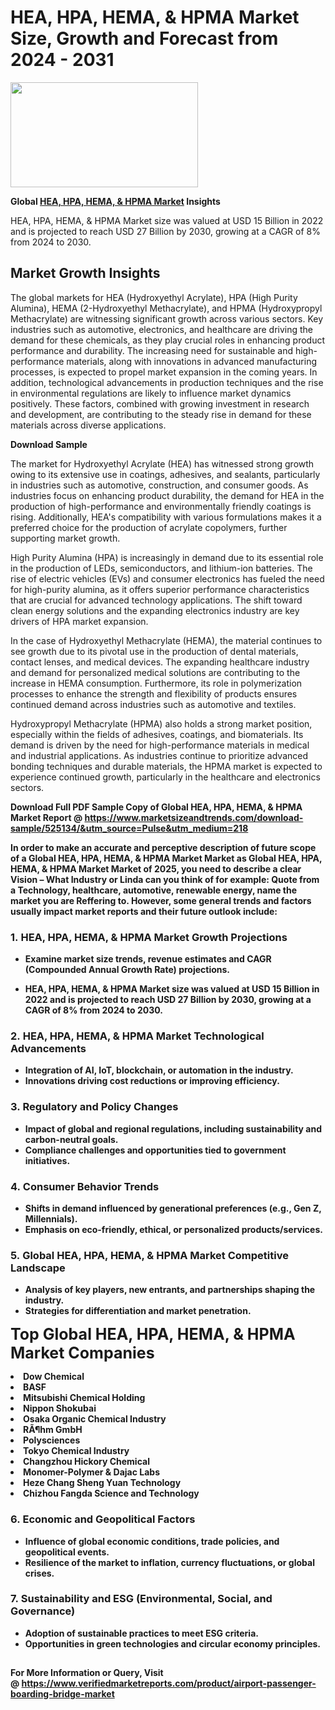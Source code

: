 <H1>HEA, HPA, HEMA, & HPMA Market Size, Growth and Forecast from 2024 - 2031</H1><img class="aligncenter size-medium wp-image-584254" src="https://thirdeyenews.in/wp-content/uploads/2024/09/Global-Market-Research-300x168.jpeg" alt="" width="300" height="168" /><p><strong>Global&nbsp;<a href="https://www.marketsizeandtrends.com/download-sample/525134/&amp;utm_source=Pulse&amp;utm_medium=218">HEA, HPA, HEMA, & HPMA Market</a> Insights</strong></p><p>HEA, HPA, HEMA, & HPMA Market size was valued at USD 15 Billion in 2022 and is projected to reach USD 27 Billion by 2030, growing at a CAGR of 8% from 2024 to 2030.</p><p><h2>Market Growth Insights</h2> <p>The global markets for HEA (Hydroxyethyl Acrylate), HPA (High Purity Alumina), HEMA (2-Hydroxyethyl Methacrylate), and HPMA (Hydroxypropyl Methacrylate) are witnessing significant growth across various sectors. Key industries such as automotive, electronics, and healthcare are driving the demand for these chemicals, as they play crucial roles in enhancing product performance and durability. The increasing need for sustainable and high-performance materials, along with innovations in advanced manufacturing processes, is expected to propel market expansion in the coming years. In addition, technological advancements in production techniques and the rise in environmental regulations are likely to influence market dynamics positively. These factors, combined with growing investment in research and development, are contributing to the steady rise in demand for these materials across diverse applications.</p> <p><strong>Download Sample</strong></p> <p>The market for Hydroxyethyl Acrylate (HEA) has witnessed strong growth owing to its extensive use in coatings, adhesives, and sealants, particularly in industries such as automotive, construction, and consumer goods. As industries focus on enhancing product durability, the demand for HEA in the production of high-performance and environmentally friendly coatings is rising. Additionally, HEA's compatibility with various formulations makes it a preferred choice for the production of acrylate copolymers, further supporting market growth.</p> <p>High Purity Alumina (HPA) is increasingly in demand due to its essential role in the production of LEDs, semiconductors, and lithium-ion batteries. The rise of electric vehicles (EVs) and consumer electronics has fueled the need for high-purity alumina, as it offers superior performance characteristics that are crucial for advanced technology applications. The shift toward clean energy solutions and the expanding electronics industry are key drivers of HPA market expansion.</p> <p>In the case of Hydroxyethyl Methacrylate (HEMA), the material continues to see growth due to its pivotal use in the production of dental materials, contact lenses, and medical devices. The expanding healthcare industry and demand for personalized medical solutions are contributing to the increase in HEMA consumption. Furthermore, its role in polymerization processes to enhance the strength and flexibility of products ensures continued demand across industries such as automotive and textiles.</p> <p>Hydroxypropyl Methacrylate (HPMA) also holds a strong market position, especially within the fields of adhesives, coatings, and biomaterials. Its demand is driven by the need for high-performance materials in medical and industrial applications. As industries continue to prioritize advanced bonding techniques and durable materials, the HPMA market is expected to experience continued growth, particularly in the healthcare and electronics sectors.</p> <p><strong></p><p><span class=""><strong>Download Full PDF Sample Copy of Global HEA, HPA, HEMA, & HPMA Market Report</strong> @ <a href="https://www.marketsizeandtrends.com/download-sample/525134/&amp;utm_source=Pulse&amp;utm_medium=218" target="_blank">https://www.marketsizeandtrends.com/download-sample/525134/&amp;utm_source=Pulse&amp;utm_medium=218</a></span></p><p>In order to make an accurate and perceptive description of future scope of a Global&nbsp;HEA, HPA, HEMA, & HPMA Market Market as Global&nbsp;HEA, HPA, HEMA, & HPMA Market Market of 2025, you need to describe a clear Vision &ndash; What Industry or Linda can you think of for example: Quote from a Technology, healthcare, automotive, renewable energy, name the market you are Reffering to. However, some general trends and factors usually impact market reports and their future outlook include:</p><h3>1.&nbsp;<strong>HEA, HPA, HEMA, & HPMA Market Growth Projections</strong></h3><ul><li>Examine market size trends, revenue estimates and CAGR (Compounded Annual Growth Rate) projections.</li><li><p>HEA, HPA, HEMA, & HPMA Market size was valued at USD 15 Billion in 2022 and is projected to reach USD 27 Billion by 2030, growing at a CAGR of 8% from 2024 to 2030.</p></li></ul><h3>2.&nbsp;<strong>HEA, HPA, HEMA, & HPMA Market Technological Advancements</strong></h3><ul><li>Integration of AI, IoT, blockchain, or automation in the industry.</li><li>Innovations driving cost reductions or improving efficiency.</li></ul><h3>3.&nbsp;<strong>Regulatory and Policy Changes</strong></h3><ul><li>Impact of global and regional regulations, including sustainability and carbon-neutral goals.</li><li>Compliance challenges and opportunities tied to government initiatives.</li></ul><h3>4.&nbsp;<strong>Consumer Behavior Trends</strong></h3><ul><li>Shifts in demand influenced by generational preferences (e.g., Gen Z, Millennials).</li><li>Emphasis on eco-friendly, ethical, or personalized products/services.</li></ul><h3>5.&nbsp;<strong>Global HEA, HPA, HEMA, & HPMA Market Competitive Landscape</strong></h3><ul><li>Analysis of key players, new entrants, and partnerships shaping the industry.</li><li>Strategies for differentiation and market penetration.</li></ul><p data-pm-slice="1 1 []"><span style="color: inherit; font-family: inherit; font-size: 25px;">Top Global HEA, HPA, HEMA, & HPMA Market Companies</span></p><div class="" data-test-id=""><p><li>Dow Chemical</li><li> BASF</li><li> Mitsubishi Chemical Holding</li><li> Nippon Shokubai</li><li> Osaka Organic Chemical Industry</li><li> RÃ¶hm GmbH</li><li> Polysciences</li><li> Tokyo Chemical Industry</li><li> Changzhou Hickory Chemical</li><li> Monomer-Polymer & Dajac Labs</li><li> Heze Chang Sheng Yuan Technology</li><li> Chizhou Fangda Science and Technology</li></p></div><h3>6.&nbsp;<strong>Economic and Geopolitical Factors</strong></h3><ul><li>Influence of global economic conditions, trade policies, and geopolitical events.</li><li>Resilience of the market to inflation, currency fluctuations, or global crises.</li></ul><h3>7.&nbsp;<strong>Sustainability and ESG (Environmental, Social, and Governance)</strong></h3><ul><li>Adoption of sustainable practices to meet ESG criteria.</li><li>Opportunities in green technologies and circular economy principles.</li></ul><h2><strong style="font-size: 14px;">For More Information or Query, Visit @&nbsp;</strong><a style="background-color: #ffffff; font-size: 14px;" href="https://www.marketsizeandtrends.com/report/hea-hpa-hema-hpma-market/" target="_blank">https://www.verifiedmarketreports.com/product/airport-passenger-boarding-bridge-market</a></h2>
